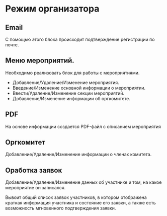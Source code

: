 # Режим организатора

## Email 
С помощью этого блока происходит подтверждение регистрации по почте.
## Меню мероприятий.
Необходимо реализовать блок для работы с мероприятиями.
- Добавление/Удаление/Изменение мероприятия.
- Введение/Изменение основной информации о мероприятии.
- Ввести/Удаление/Изменение секции мероприятий.
- Добавление/Изменение информации об оргкомитете.
## PDF
На основе информации создается PDF-файл с описанием мероприятия
## Оргкомитет
Добавление/Удаление/Изменение информации о членах комитета.
## Оработка заявок
Добавление/Удаление/Изменение данных об участнике и том, на какое мероприятие он записался. 

Вывоит общий список заявок участников, в котором отображена краткая информация участника и состояние его заявки, а также есть возможность мгновенного подтверждения заявки.